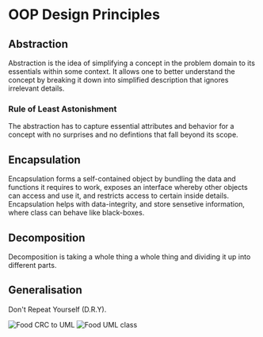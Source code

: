 # OOP Design Principles

## Abstraction

Abstraction is the idea of simplifying a concept in the problem domain to its essentials within some context.
It allows one to better understand the concept by breaking it down into simplified description that ignores
irrelevant details.

### Rule of Least Astonishment

The abstraction has to capture essential attributes and behavior for a concept with no surprises and no
defintions that fall beyond its scope.

## Encapsulation

Encapsulation forms a self-contained object by bundling the data and functions it requires to work,
exposes an interface whereby other objects can access and use it, and restricts access to certain
inside details.
Encapsulation helps with data-integrity, and store sensetive information, where class can behave like black-boxes.

## Decomposition

Decomposition is taking a whole thing a whole thing and dividing it up into different parts.

## Generalisation

Don't Repeat Yourself (D.R.Y).

![Food CRC to UML ](../../res/2-module/food-crc-to-uml.png )
![Food UML class ](../../res/2-module/food-uml-class.png )
